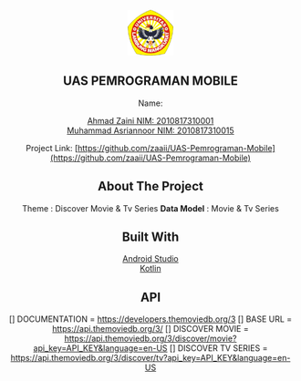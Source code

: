 <br />
<div align="center">
    <img src="imgreadme/Univ.png" alt="Logo" width="80" height="80">
  </a>

## UAS PEMROGRAMAN MOBILE
Name: <p>[Ahmad Zaini NIM: 2010817310001](https://github.com/Asriann15/)<br>
  [Muhammad Asriannoor NIM: 2010817310015](https://github.com/zaaii/)

Project Link: [https://github.com/zaaii/UAS-Pemrograman-Mobile](https://github.com/zaaii/UAS-Pemrograman-Mobile)
    
## About The Project
Theme           : Discover Movie & Tv Series
**Data Model**  : Movie & Tv Series

## Built With

[Android Studio](https://developer.android.com/)<br>
[Kotlin](https://kotlinlang.org/)
    
## API
[] DOCUMENTATION        = https://developers.themoviedb.org/3
[] BASE URL             = https://api.themoviedb.org/3/
[] DISCOVER MOVIE       = https://api.themoviedb.org/3/discover/movie?api_key=API_KEY&language=en-US
[] DISCOVER TV SERIES   = https://api.themoviedb.org/3/discover/tv?api_key=API_KEY&language=en-US
